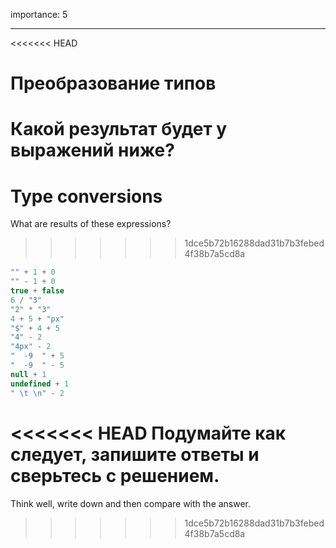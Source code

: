 importance: 5

---

<<<<<<< HEAD
# Преобразование типов

Какой результат будет у выражений ниже?
=======
# Type conversions

What are results of these expressions?
>>>>>>> 1dce5b72b16288dad31b7b3febed4f38b7a5cd8a

```js no-beautify
"" + 1 + 0
"" - 1 + 0
true + false
6 / "3"
"2" * "3"
4 + 5 + "px"
"$" + 4 + 5
"4" - 2
"4px" - 2
"  -9  " + 5
"  -9  " - 5
null + 1
undefined + 1
" \t \n" - 2
```

<<<<<<< HEAD
Подумайте как следует, запишите ответы и сверьтесь с решением.
=======
Think well, write down and then compare with the answer.
>>>>>>> 1dce5b72b16288dad31b7b3febed4f38b7a5cd8a
